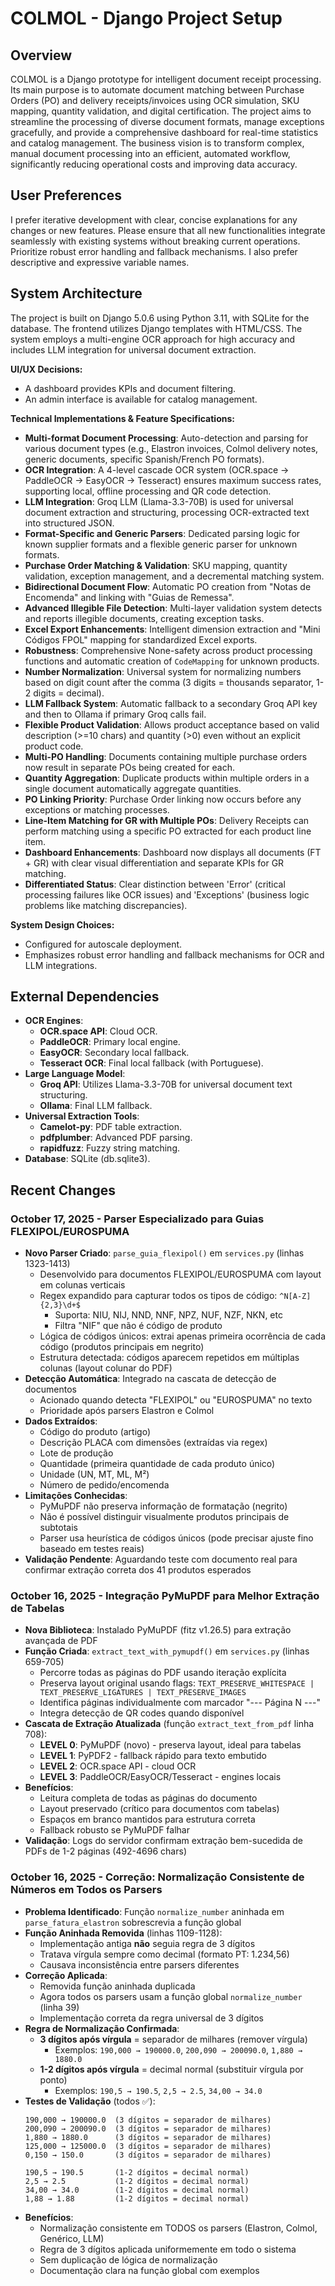 # COLMOL - Django Project Setup

## Overview
COLMOL is a Django prototype for intelligent document receipt processing. Its main purpose is to automate document matching between Purchase Orders (PO) and delivery receipts/invoices using OCR simulation, SKU mapping, quantity validation, and digital certification. The project aims to streamline the processing of diverse document formats, manage exceptions gracefully, and provide a comprehensive dashboard for real-time statistics and catalog management. The business vision is to transform complex, manual document processing into an efficient, automated workflow, significantly reducing operational costs and improving data accuracy.

## User Preferences
I prefer iterative development with clear, concise explanations for any changes or new features. Please ensure that all new functionalities integrate seamlessly with existing systems without breaking current operations. Prioritize robust error handling and fallback mechanisms. I also prefer descriptive and expressive variable names.

## System Architecture
The project is built on Django 5.0.6 using Python 3.11, with SQLite for the database. The frontend utilizes Django templates with HTML/CSS. The system employs a multi-engine OCR approach for high accuracy and includes LLM integration for universal document extraction.

**UI/UX Decisions:**
- A dashboard provides KPIs and document filtering.
- An admin interface is available for catalog management.

**Technical Implementations & Feature Specifications:**
- **Multi-format Document Processing**: Auto-detection and parsing for various document types (e.g., Elastron invoices, Colmol delivery notes, generic documents, specific Spanish/French PO formats).
- **OCR Integration**: A 4-level cascade OCR system (OCR.space → PaddleOCR → EasyOCR → Tesseract) ensures maximum success rates, supporting local, offline processing and QR code detection.
- **LLM Integration**: Groq LLM (Llama-3.3-70B) is used for universal document extraction and structuring, processing OCR-extracted text into structured JSON.
- **Format-Specific and Generic Parsers**: Dedicated parsing logic for known supplier formats and a flexible generic parser for unknown formats.
- **Purchase Order Matching & Validation**: SKU mapping, quantity validation, exception management, and a decremental matching system.
- **Bidirectional Document Flow**: Automatic PO creation from "Notas de Encomenda" and linking with "Guias de Remessa".
- **Advanced Illegible File Detection**: Multi-layer validation system detects and reports illegible documents, creating exception tasks.
- **Excel Export Enhancements**: Intelligent dimension extraction and "Mini Códigos FPOL" mapping for standardized Excel exports.
- **Robustness**: Comprehensive None-safety across product processing functions and automatic creation of `CodeMapping` for unknown products.
- **Number Normalization**: Universal system for normalizing numbers based on digit count after the comma (3 digits = thousands separator, 1-2 digits = decimal).
- **LLM Fallback System**: Automatic fallback to a secondary Groq API key and then to Ollama if primary Groq calls fail.
- **Flexible Product Validation**: Allows product acceptance based on valid description (>=10 chars) and quantity (>0) even without an explicit product code.
- **Multi-PO Handling**: Documents containing multiple purchase orders now result in separate POs being created for each.
- **Quantity Aggregation**: Duplicate products within multiple orders in a single document automatically aggregate quantities.
- **PO Linking Priority**: Purchase Order linking now occurs before any exceptions or matching processes.
- **Line-Item Matching for GR with Multiple POs**: Delivery Receipts can perform matching using a specific PO extracted for each product line item.
- **Dashboard Enhancements**: Dashboard now displays all documents (FT + GR) with clear visual differentiation and separate KPIs for GR matching.
- **Differentiated Status**: Clear distinction between 'Error' (critical processing failures like OCR issues) and 'Exceptions' (business logic problems like matching discrepancies).

**System Design Choices:**
- Configured for autoscale deployment.
- Emphasizes robust error handling and fallback mechanisms for OCR and LLM integrations.

## External Dependencies
-   **OCR Engines**:
    -   **OCR.space API**: Cloud OCR.
    -   **PaddleOCR**: Primary local engine.
    -   **EasyOCR**: Secondary local fallback.
    -   **Tesseract OCR**: Final local fallback (with Portuguese).
-   **Large Language Model**:
    -   **Groq API**: Utilizes Llama-3.3-70B for universal document text structuring.
    -   **Ollama**: Final LLM fallback.
-   **Universal Extraction Tools**:
    -   **Camelot-py**: PDF table extraction.
    -   **pdfplumber**: Advanced PDF parsing.
    -   **rapidfuzz**: Fuzzy string matching.
-   **Database**: SQLite (db.sqlite3).

## Recent Changes

### October 17, 2025 - Parser Especializado para Guias FLEXIPOL/EUROSPUMA
- **Novo Parser Criado**: `parse_guia_flexipol()` em `services.py` (linhas 1323-1413)
  - Desenvolvido para documentos FLEXIPOL/EUROSPUMA com layout em colunas verticais
  - Regex expandido para capturar todos os tipos de código: `^N[A-Z]{2,3}\d+$`
    - Suporta: NIU, NIJ, NND, NNF, NPZ, NUF, NZF, NKN, etc
    - Filtra "NIF" que não é código de produto
  - Lógica de códigos únicos: extrai apenas primeira ocorrência de cada código (produtos principais em negrito)
  - Estrutura detectada: códigos aparecem repetidos em múltiplas colunas (layout colunar do PDF)
- **Detecção Automática**: Integrado na cascata de detecção de documentos
  - Acionado quando detecta "FLEXIPOL" ou "EUROSPUMA" no texto
  - Prioridade após parsers Elastron e Colmol
- **Dados Extraídos**:
  - Código do produto (artigo)
  - Descrição PLACA com dimensões (extraídas via regex)
  - Lote de produção
  - Quantidade (primeira quantidade de cada produto único)
  - Unidade (UN, MT, ML, M²)
  - Número de pedido/encomenda
- **Limitações Conhecidas**:
  - PyMuPDF não preserva informação de formatação (negrito)
  - Não é possível distinguir visualmente produtos principais de subtotais
  - Parser usa heurística de códigos únicos (pode precisar ajuste fino baseado em testes reais)
- **Validação Pendente**: Aguardando teste com documento real para confirmar extração correta dos 41 produtos esperados

### October 16, 2025 - Integração PyMuPDF para Melhor Extração de Tabelas
- **Nova Biblioteca**: Instalado PyMuPDF (fitz v1.26.5) para extração avançada de PDF
- **Função Criada**: `extract_text_with_pymupdf()` em `services.py` (linhas 659-705)
  - Percorre todas as páginas do PDF usando iteração explícita
  - Preserva layout original usando flags: `TEXT_PRESERVE_WHITESPACE | TEXT_PRESERVE_LIGATURES | TEXT_PRESERVE_IMAGES`
  - Identifica páginas individualmente com marcador "--- Página N ---"
  - Integra detecção de QR codes quando disponível
- **Cascata de Extração Atualizada** (função `extract_text_from_pdf` linha 708):
  - **LEVEL 0**: PyMuPDF (novo) - preserva layout, ideal para tabelas
  - **LEVEL 1**: PyPDF2 - fallback rápido para texto embutido
  - **LEVEL 2**: OCR.space API - cloud OCR
  - **LEVEL 3**: PaddleOCR/EasyOCR/Tesseract - engines locais
- **Benefícios**:
  - Leitura completa de todas as páginas do documento
  - Layout preservado (crítico para documentos com tabelas)
  - Espaços em branco mantidos para estrutura correta
  - Fallback robusto se PyMuPDF falhar
- **Validação**: Logs do servidor confirmam extração bem-sucedida de PDFs de 1-2 páginas (492-4696 chars)

### October 16, 2025 - Correção: Normalização Consistente de Números em Todos os Parsers
- **Problema Identificado**: Função `normalize_number` aninhada em `parse_fatura_elastron` sobrescrevia a função global
- **Função Aninhada Removida** (linhas 1109-1128):
  - Implementação antiga **não** seguia regra de 3 dígitos
  - Tratava vírgula sempre como decimal (formato PT: 1.234,56)
  - Causava inconsistência entre parsers diferentes
- **Correção Aplicada**:
  - Removida função aninhada duplicada
  - Agora todos os parsers usam a função global `normalize_number` (linha 39)
  - Implementação correta da regra universal de 3 dígitos
- **Regra de Normalização Confirmada**:
  - **3 dígitos após vírgula** = separador de milhares (remover vírgula)
    - Exemplos: `190,000 → 190000.0`, `200,090 → 200090.0`, `1,880 → 1880.0`
  - **1-2 dígitos após vírgula** = decimal normal (substituir vírgula por ponto)
    - Exemplos: `190,5 → 190.5`, `2,5 → 2.5`, `34,00 → 34.0`
- **Testes de Validação** (todos ✅):
  ```
  190,000 → 190000.0  (3 dígitos = separador de milhares)
  200,090 → 200090.0  (3 dígitos = separador de milhares)
  1,880 → 1880.0      (3 dígitos = separador de milhares)
  125,000 → 125000.0  (3 dígitos = separador de milhares)
  0,150 → 150.0       (3 dígitos = separador de milhares)
  
  190,5 → 190.5       (1-2 dígitos = decimal normal)
  2,5 → 2.5           (1-2 dígitos = decimal normal)
  34,00 → 34.0        (1-2 dígitos = decimal normal)
  1,88 → 1.88         (1-2 dígitos = decimal normal)
  ```
- **Benefícios**:
  - Normalização consistente em TODOS os parsers (Elastron, Colmol, Genérico, LLM)
  - Regra de 3 dígitos aplicada uniformemente em todo o sistema
  - Sem duplicação de lógica de normalização
  - Documentação clara na função global com exemplos